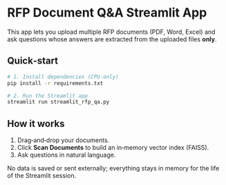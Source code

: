 # RFP Document Q&A Streamlit App

This app lets you upload multiple RFP documents (PDF, Word, Excel) and
ask questions whose answers are extracted from the uploaded files **only**.

## Quick‑start

```bash
# 1. Install dependencies (CPU‑only)
pip install -r requirements.txt

# 2. Run the Streamlit app
streamlit run streamlit_rfp_qa.py
```

## How it works
1. Drag‑and‑drop your documents.
2. Click **Scan Documents** to build an in‑memory vector index (FAISS).
3. Ask questions in natural language.

No data is saved or sent externally; everything stays in memory for the life
of the Streamlit session.
